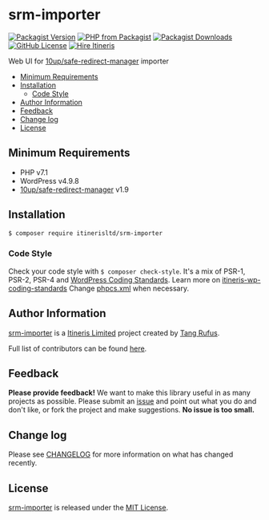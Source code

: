 # srm-importer

[![Packagist Version](https://img.shields.io/packagist/v/itinerisltd/srm-importer.svg)](https://packagist.org/packages/itinerisltd/srm-importer)
[![PHP from Packagist](https://img.shields.io/packagist/php-v/itinerisltd/srm-importer.svg)](https://packagist.org/packages/itinerisltd/srm-importer)
[![Packagist Downloads](https://img.shields.io/packagist/dt/itinerisltd/srm-importer.svg)](https://packagist.org/packages/itinerisltd/srm-importer)
[![GitHub License](https://img.shields.io/github/license/itinerisltd/srm-importer.svg)](https://github.com/ItinerisLtd/srm-importer/blob/master/LICENSE)
[![Hire Itineris](https://img.shields.io/badge/Hire-Itineris-ff69b4.svg)](https://www.itineris.co.uk/contact/)


Web UI for [10up/safe-redirect-manager](https://github.com/10up/safe-redirect-manager) importer

<!-- START doctoc generated TOC please keep comment here to allow auto update -->
<!-- DON'T EDIT THIS SECTION, INSTEAD RE-RUN doctoc TO UPDATE -->


- [Minimum Requirements](#minimum-requirements)
- [Installation](#installation)
  - [Code Style](#code-style)
- [Author Information](#author-information)
- [Feedback](#feedback)
- [Change log](#change-log)
- [License](#license)

<!-- END doctoc generated TOC please keep comment here to allow auto update -->

## Minimum Requirements

- PHP v7.1
- WordPress v4.9.8
- [10up/safe-redirect-manager](https://github.com/10up/safe-redirect-manager) v1.9

## Installation

```bash
$ composer require itinerisltd/srm-importer
```

### Code Style

Check your code style with `$ composer check-style`. It's a mix of PSR-1, PSR-2, PSR-4 and [WordPress Coding Standards](https://github.com/WordPress-Coding-Standards/WordPress-Coding-Standards). Learn more on [itineris-wp-coding-standards](https://github.com/ItinerisLtd/itineris-wp-coding-standards)
Change [phpcs.xml](./phpcs.xml) when necessary.

## Author Information

[srm-importer](https://github.com/ItinerisLtd/srm-importer) is a [Itineris Limited](https://www.itineris.co.uk/) project created by [Tang Rufus](https://typist.tech).

Full list of contributors can be found [here](https://github.com/ItinerisLtd/srm-importer/graphs/contributors).

## Feedback

**Please provide feedback!** We want to make this library useful in as many projects as possible.
Please submit an [issue](https://github.com/ItinerisLtd/srm-importer/issues/new) and point out what you do and don't like, or fork the project and make suggestions.
**No issue is too small.**

## Change log

Please see [CHANGELOG](./CHANGELOG.md) for more information on what has changed recently.

## License

[srm-importer](https://github.com/ItinerisLtd/srm-importer) is released under the [MIT License](https://opensource.org/licenses/MIT).
